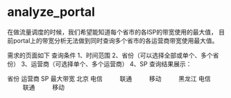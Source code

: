 # analyze_portal

在做流量调度的时候，我们希望能知道每个省市的各ISP的带宽使用的最大值，
     目前portal上的带宽分析无法做到同时查询多个省市的各运营商带宽使用最大值。 

需求的页面如下
查询条件
1、时间范围   2、省份（可以选择全部或单个、多个省份） 3、运营商（可选择单个、多个运营商）   4、SP
查询结果展示：

省份	运营商	SP	最大带宽
北京	电信	　	　
联通	　	　
移动	　	　
黑龙江	电信	　	　
联通	　	　
移动
